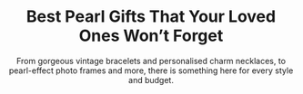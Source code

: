 ---
layout: post
title: Best Pearl Gifts That Your Loved Ones Won’t Forget
subtitle: From gorgeous vintage bracelets and personalised charm necklaces, to pearl-effect photo frames and more, there is something here for every style and budget.
header-img: "img/post/2023/09/copied/medium_Pearl_gifts_a18ae6d637.jpg"
header-style: text
permalink: "/pearl-gifts/"
catalog: true
tags:
  - Recipients 
  - Men
--- 